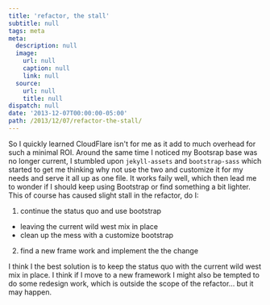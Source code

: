 ```yaml
---
title: 'refactor, the stall'
subtitle: null
tags: meta
meta:
  description: null
  image:
    url: null
    caption: null
    link: null
  source:
    url: null
    title: null
dispatch: null
date: '2013-12-07T00:00:00-05:00'
path: /2013/12/07/refactor-the-stall/
---
```


So I quickly learned CloudFlare isn't for me as it add to much overhead for such a minimal ROI. Around the same time I noticed my Bootsrap base was no longer current, I stumbled upon `jekyll-assets` and `bootstrap-sass` which started to get me thinking why not use the two and customize it for my needs and serve it all up as one file. It works faily well, which then lead me to wonder if I should keep using Bootstrap or find something a bit lighter. This of course has caused slight stall in the refactor, do I:

 1. continue the status quo and use bootstrap
  * leaving the current wild west mix in place
  * clean up the mess with a customize bootstrap
 2. find a new frame work and implement the the change


 I think I the best solution is to keep the status quo with the current wild west mix in place. I think if I move to a new framework I might also be tempted to do some redesign work, which is outside the scope of the refactor... but it may happen.

